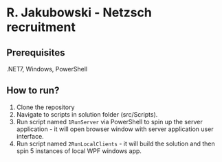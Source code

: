 # R. Jakubowski - Netzsch recruitment

## Prerequisites

.NET7, Windows, PowerShell

## How to run?

1. Clone the repository
2. Navigate to scripts in solution folder (src/Scripts). 
3. Run script named `1RunServer` via PowerShell to spin up the server application - it will open browser window with server application user interface.
4. Run script named `2RunLocalClients` - it will build the solution and then spin 5 instances of local WPF windows app.
